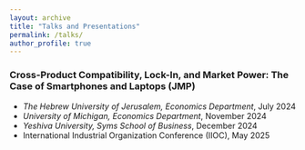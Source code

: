 ```yaml
---
layout: archive
title: "Talks and Presentations"
permalink: /talks/
author_profile: true
---
```


### **Cross-Product Compatibility, Lock-In, and Market Power: The Case of Smartphones and Laptops** (JMP)

- *The Hebrew University of Jerusalem, Economics Department*, July 2024
- *University of Michigan, Economics Department*, November 2024
- *Yeshiva University, Syms School of Business*, December 2024
- International Industrial Organization Conference (IIOC), May 2025

<!--

---
title: "Conference Proceeding talk 3 on Relevant Topic in Your Field"
collection: talks
type: "Conference proceedings talk"
permalink: /talks/2014-03-01-talk-3
venue: "Testing Institute of America 2014 Annual Conference"
date: 2014-03-01
location: "Los Angeles, CA"
---

This is a description of your conference proceedings talk, note the different field in type. You can put anything in this field.

-->
